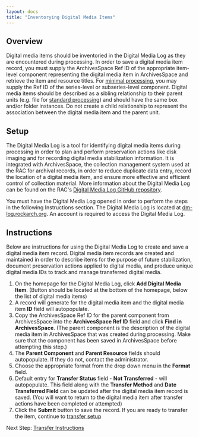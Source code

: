 ```yaml
---
layout: docs
title: "Inventorying Digital Media Items"
---
```


## Overview

Digital media items should be inventoried in the Digital Media Log as they are encountered during processing. In order to save a digital media item record, you must supply the ArchivesSpace Ref ID of the appropriate item-level component representing the digital media item in ArchivesSpace and retrieve the item and resource titles. For [minimal processing](/processing-manual/index#processing-levels), you may supply the Ref ID of the series-level or subseries-level component. Digital media items should be described as a sibling relationship to their parent units (e.g. file for [standard processing](/processing-manual/index#processing-levels)) and should have the same box and/or folder instances. Do not create a child relationship to represent the association between the digital media item and the parent unit.

## Setup

The Digital Media Log is a tool for identifying digital media items during processing in order to plan and perform preservation actions like disk imaging and for recording digital media stabilization information. It is integrated with ArchivesSpace, the collection management system used at the RAC for archival records, in order to reduce duplicate data entry, record the location of a digital media item, and ensure more effective and efficient control of collection material. More information about the Digital Media Log can be found on the RAC's [Digital Media Log GitHub repository](https://github.com/RockefellerArchiveCenter/dm_log).

You must have the Digital Media Log opened in order to perform the steps in the following Instructions section. The Digital Media Log is located at [dm-log.rockarch.org](http://dm-log.rockarch.org/). An account is required to access the Digital Media Log.

## Instructions

Below are instructions for using the Digital Media Log to create and save a digital media item record. Digital media item records are created and maintained in order to describe items for the purpose of future stabilization, document preservation actions applied to digital media, and produce unique digital media IDs to track and manage transferred digital media.  

1.  On the homepage for the Digital Media Log, click **Add Digital Media Item**. (Button should be located at the bottom of the homepage, below the list of digital media items)
2.  A record will generate for the digital media item and the digital media item **ID** field will autopopulate.
3.  Copy the ArchivesSpace Ref ID for the parent component from ArchivesSpace into the **ArchivesSpace Ref ID** field and click **Find in ArchivesSpace**. (The parent component is the description of the digital media item in ArchivesSpace that was created during processing. Make sure that the component has been saved in ArchivesSpace before attempting this step.)
4.  The **Parent Component** and **Parent Resource** fields should autopopulate. If they do not, contact the administrator.
5.  Choose the appropriate format from the drop down menu in the **Format** field.
6.  Default entry for **Transfer Status** field - **Not Transferred** - will autopopulate. This field along with the **Transfer Method** and **Date Transferred Field** can be updated after the digital media item record is saved. (You will want to return to the digital media item after transfer actions have been completed or attempted)
7. Click the **Submit** button to save the record. If you are ready to transfer the item, continue to [transfer setup](/dm-transfer-workflow/transfer-instructions#transfer-overview-&-setup)

Next Step: [Transfer Instructions](/dm-transfer-workflow/transfer-instructions)
